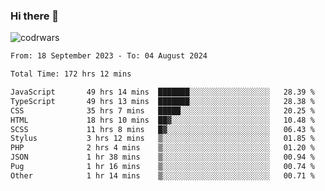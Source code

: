 ### Hi there 👋


![codrwars](https://www.codewars.com/users/rsschool_c9af20f58c35c696/badges/micro) 

<!--START_SECTION:waka-->

```txt
From: 18 September 2023 - To: 04 August 2024

Total Time: 172 hrs 12 mins

JavaScript       49 hrs 14 mins  ███████░░░░░░░░░░░░░░░░░░   28.39 %
TypeScript       49 hrs 13 mins  ███████░░░░░░░░░░░░░░░░░░   28.38 %
CSS              35 hrs 7 mins   █████░░░░░░░░░░░░░░░░░░░░   20.25 %
HTML             18 hrs 10 mins  ██▓░░░░░░░░░░░░░░░░░░░░░░   10.48 %
SCSS             11 hrs 8 mins   █▓░░░░░░░░░░░░░░░░░░░░░░░   06.43 %
Stylus           3 hrs 12 mins   ▒░░░░░░░░░░░░░░░░░░░░░░░░   01.85 %
PHP              2 hrs 4 mins    ▒░░░░░░░░░░░░░░░░░░░░░░░░   01.20 %
JSON             1 hr 38 mins    ▒░░░░░░░░░░░░░░░░░░░░░░░░   00.94 %
Pug              1 hr 16 mins    ▒░░░░░░░░░░░░░░░░░░░░░░░░   00.74 %
Other            1 hr 14 mins    ▒░░░░░░░░░░░░░░░░░░░░░░░░   00.71 %
```

<!--END_SECTION:waka-->
